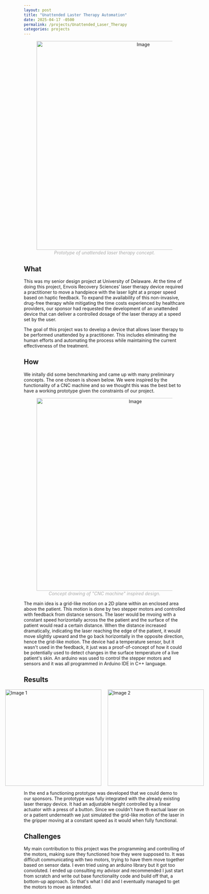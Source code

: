 ```yaml
---
layout: post
title: "Unattended Laster Therapy Automation"
date: 2025-04-17 -0500
permalink: /projects/Unattended_Laser_Therapy
categories: projects
---
```


<!-- inputing an image-->
<!-- with centering of image -->
<figure style="text-align: center;">
    <img src="{{ site.baseurl }}/assets/Unattended/screenshot_lab.jpg" alt="Image" width="650" style="display: block; margin: 0 auto;">
    <figcaption style="font-style: italic; color: #aaa;">Prototype of unattended laser therapy concept.</figcaption>
</figure>


## What
This was my senior design project at University of Delaware. At the time of doing this project, Envois Recovery Sciences’ laser therapy device required a practitioner to move a handpiece with the laser light at a proper speed based on haptic feedback. To expand the availability of this non-invasive, drug-free therapy while mitigating the time costs experienced by healthcare providers, our sponsor had requested the development of an unattended device that can deliver a controlled dosage of the laser therapy at a speed set by the user. 

The goal of this project was to develop a device that allows laser therapy to be performed unattended by a practitioner. This includes eliminating the human efforts and automating the process while maintaining the current effectiveness of the treatment.

## How 
We initally did some benchmarking and came up with many preliminary concepts. The one chosen is shown below. We were inspired by the functionality of a CNC machine and so we thought this was the best bet to have a working prototype given the constraints of our project.

<figure style="text-align: center;">
    <img src="{{ site.baseurl }}/assets/Unattended/CNC_concept.jpg" alt="Image" width="600" style="display: block; margin: 0 auto;">
    <figcaption style="font-style: italic; color: #aaa;">Concept drawing of "CNC machine" inspired design.</figcaption>
</figure>

The main idea is a grid-like motion on a 2D plane within an enclosed area above the patient. This motion is done by two stepper motors and controlled with feedback from distance sensors. The laser would be mvoing with a constant speed horizontally across the the patient and the surface of the patient would read a certain distance. When the distance increased dramatically, indicating the laser reaching the edge of the patient, it would move slightly upward and the go back horizontally in the opposite direction, hence the grid-like motion. The device had a temperature sensor, but it wasn't used in the feedback, it just was a proof-of-concept of how it could be potentially used to detect changes in the surface temperature of a live patient's skin. An arduino was used to control the stepper motors and sensors and it was all programmed in Arduino IDE in C++ language.


## Results

<div style="display: flex; justify-content: center; gap: 20px;">
    <img src="{{ site.baseurl }}/assets/Unattended/IMG_3113.jpeg" alt="Image 1" width="300">
    <img src="{{ site.baseurl }}/assets/Unattended/IMG_3111.jpeg" alt="Image 2" width="300">
</div>

<!-- Wrap everything in a <div> to control layout, then center the caption outside the flexbox: -->
<!-- <div style="text-align: center;">
  <div style="display: flex; justify-content: center; gap: 20px;">
    <img src="{{ site.baseurl }}/assets/Unattended/IMG_3113.jpeg" alt="Image 1" width="300">
    <img src="{{ site.baseurl }}/assets/Unattended/IMG_3111.jpeg" alt="Image 2" width="300">
  </div>
  <div style="font-style: italic; color: #aaa; margin-top: 5px;">
    Unattended laser therapy (prototype) device at the UD design showcase.
  </div>
</div> -->


In the end a functioning prototype was developed that we could demo to our sponsors. The prototype was fully integrated with the already existing laser therapy device. It had an adjustable height controlled by a linear actuator with a press of a button. Since we couldn't have th eactual laser on or a patient underneath we just simulated the grid-like motion of the laser in the gripper moving at a constant speed as it would when fully functional.


## Challenges
My main contribution to this project was the programming and controlling of the motors, making sure they functioned how they were supposed to. It was difficult communicating with two motors, trying to have them move together based on sensor data. I even tried using an arduino library but it got too convoluted. I ended up consulting my advisor and recommended I just start from scratch and write out base functionality code and build off that, a bottom-up approach. So that's what I did and I eventually managed to get the motors to move as intended.

